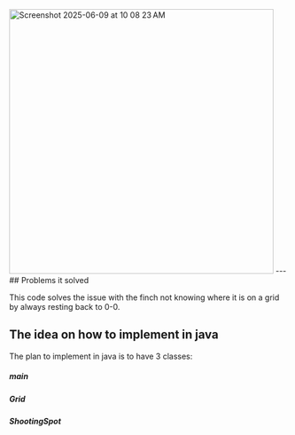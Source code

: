 <img width="477" alt="Screenshot 2025-06-09 at 10 08 23 AM" src="https://github.com/user-attachments/assets/ecad1647-4b2e-4881-b997-ffdd0cd8df4c" />
---
## Problems it solved

This code solves the issue with the finch not knowing where it is on a grid by always resting back to 0-0.

## The idea on how to implement in java

The plan to implement in java is to have 3 classes:

##### main 

##### Grid

##### ShootingSpot
